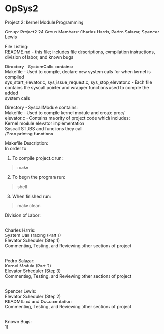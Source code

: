 # OpSys2
Project 2: Kernel Module Programming

Group: Project2 24
Group Members: Charles Harris, Pedro Salazar, Spencer Lewis

File Listing:<br/>
README.md - this file; includes file descriptions, compilation instructions, division of labor, and known bugs<br/>

Directory - SystemCalls contains:<br/>
  Makefile - Used to compile, declare new system calls for when kernel is compiled<br/>
  sys_start_elevator.c, sys_issue_request.c, sys_stop_elevator.c - Each file<br/>
  contains the syscall pointer and wrapper functions used to compile the added<br/>
  system calls
  
Directory - SyscallModule contains:<br/>
  Makefile - Used to compile kernel module and create proc/<br/>
  elevator.c - Contains majority of project code which includes:<br/>
     Kernel module elevator implementation <br/>
     Syscall STUBS and functions they call <br/>
     /Proc printing functions <br/>
    
Makefile Description:<br/>
In order to 
  1) To compile project.c run:
  > make
  2) To begin the program run:
  > shell
  3) When finished run:
  > make clean

Division of Labor:<br/><br/>

  Charles Harris:<br/>
  System Call Tracing (Part 1)<br/>
  Elevator Scheduler (Step 1)<br/>
  Commenting, Testing, and Reviewing other sections of project<br/><br/>
  
  Pedro Salazar:<br/>
  Kernel Module (Part 2)<br/>
  Elevator Scheduler (Step 3)<br/>
  Commenting, Testing, and Reviewing other sections of project<br/><br/>
  
  Spencer Lewis:<br/>
  Elevator Scheduler (Step 2)<br/>
  README.md and Documentation<br/>
  Commenting, Testing, and Reviewing other sections of project<br/><br/>
  
Known Bugs:<br/>
  1) 
